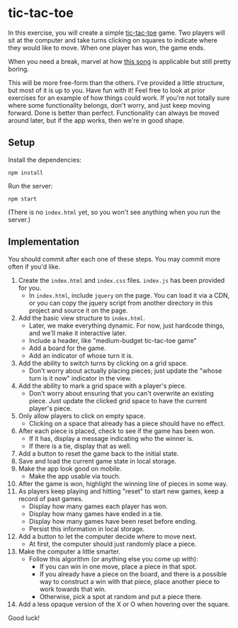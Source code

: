 # tic-tac-toe

In this exercise, you will create a simple [tic-tac-toe](https://en.wikipedia.org/wiki/Tic-tac-toe) game. Two players will sit at the computer and take turns clicking on squares to indicate where they would like to move. When one player has won, the game ends.

When you need a break, marvel at how [this song](https://www.youtube.com/watch?v=0uLI6BnVh6w) is applicable but still pretty boring.

This will be more free-form than the others. I've provided a little structure, but most of it is up to you. Have fun with it! Feel free to look at prior exercises for an example of how things could work. If you're not totally sure where some functionality belongs, don't worry, and just keep moving forward. Done is better than perfect. Functionality can always be moved around later, but if the app works, then we're in good shape.

## Setup

Install the dependencies:

```
npm install
```

Run the server:

```
npm start
```

(There is no `index.html` yet, so you won't see anything when you run the server.)

## Implementation

You should commit after each one of these steps. You may commit more often if you'd like.

1. Create the `index.html` and `index.css` files. `index.js` has been provided for you.
    * In `index.html`, include `jquery` on the page. You can load it via a CDN, or you can copy the jquery script from another directory in this project and source it on the page.
1. Add the basic view structure to `index.html`.
    * Later, we make everything dynamic. For now, just hardcode things, and we'll make it interactive later.
    * Include a header, like "medium-budget tic-tac-toe game"
    * Add a board for the game.
    * Add an indicator of whose turn it is.
1. Add the ability to switch turns by clicking on a grid space.
    * Don't worry about actually placing pieces; just update the "whose turn is it now" indicator in the view.
1. Add the ability to mark a grid space with a player's piece.
    * Don't worry about ensuring that you can't overwrite an existing piece. Just update the clicked grid space to have the current player's piece.
1. Only allow players to click on empty space.
    * Clicking on a space that already has a piece should have no effect.
1. After each piece is placed, check to see if the game has been won.
    * If it has, display a message indicating who the winner is.
    * If there is a tie, display that as well.
1. Add a button to reset the game back to the initial state.
1. Save and load the current game state in local storage.
1. Make the app look good on mobile.
    * Make the app usable via touch.
1. After the game is won, highlight the winning line of pieces in some way.
1. As players keep playing and hitting "reset" to start new games, keep a record of past games.
    * Display how many games each player has won.
    * Display how many games have ended in a tie.
    * Display how many games have been reset before ending.
    * Persist this information in local storage.
1. Add a button to let the computer decide where to move next.
    * At first, the computer should just randomly place a piece.
1. Make the computer a little smarter.
    * Follow this algorithm (or anything else you come up with):
        * If you can win in one move, place a piece in that spot.
        * If you already have a piece on the board, and there is a possible way to construct a win with that piece, place another piece to work towards that win.
        * Otherwise, pick a spot at random and put a piece there.
1. Add a less opaque version of the X or O when hovering over the square.

Good luck!
